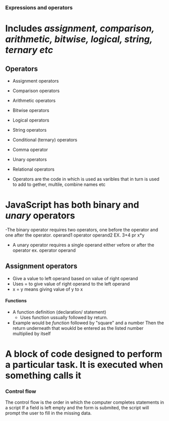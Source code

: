 ### Expressions and operators
# Includes *assignment, comparison, arithmetic, bitwise, logical, string, ternary etc*

## Operators
- Assignment operators
- Comparison operators
- Arithmetic operators
- Bitwise operators
- Logical operators
- String operators
- Conditional (ternary) operators
- Comma operator
- Unary operators
- Relational operators


- Operators are the code in which is used as varibles that in turn is used to add to gether, multile, combine names etc
# JavaScript has both binary and *unary* operators 
-The binary operator
    requires two operators, one before the operator and one after the operator.
operand1 operator operand2
EX. 3+4 pr x*y
- A unary operator requires a single operand either vefore or after the operator
ex. operator operand

## Assignment operators
- Give a value to left operand based on value of right operand
- Uses = to give value of right operand to the left operand
- x = y means giving value of y to x


#### Functions
- A function definition (declaration/ statement)
    - Uses function ussually followed by return.
- Example would be *function* followed by "square" and a number
    Then the return underneath that woukld be entered as the listed number multiplied by itself
# A block of code designed to perform a particular task. It is executed when something calls it



### Control flow
The control flow is the order in which the computer completes statements in a script
If a field is left empty and the form is submited, the script will prompt the user to fill in the missing data.

